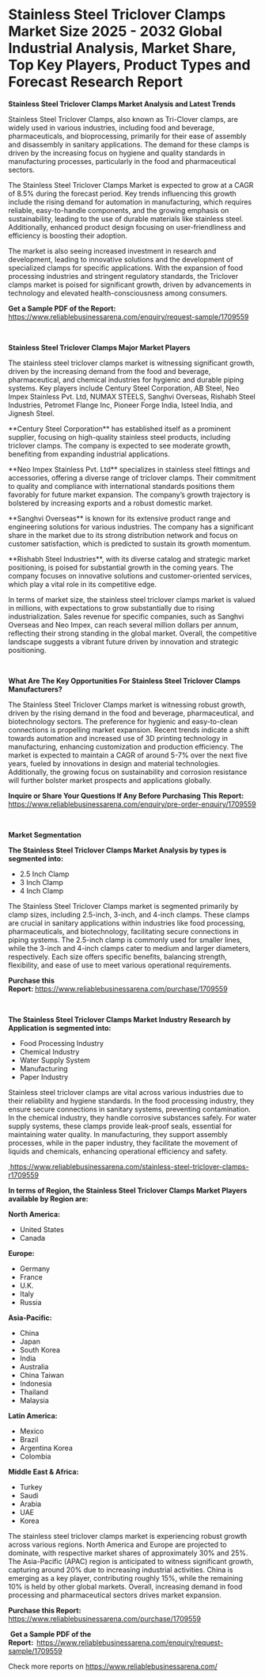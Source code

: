 <p><h1>Stainless Steel Triclover Clamps Market Size 2025 - 2032 Global Industrial Analysis, Market Share, Top Key Players, Product Types and Forecast Research Report</h1></p><p><strong>Stainless Steel Triclover Clamps Market Analysis and Latest Trends</strong></p>
<p><p>Stainless Steel Triclover Clamps, also known as Tri-Clover clamps, are widely used in various industries, including food and beverage, pharmaceuticals, and bioprocessing, primarily for their ease of assembly and disassembly in sanitary applications. The demand for these clamps is driven by the increasing focus on hygiene and quality standards in manufacturing processes, particularly in the food and pharmaceutical sectors.</p><p>The Stainless Steel Triclover Clamps Market is expected to grow at a CAGR of 8.5% during the forecast period. Key trends influencing this growth include the rising demand for automation in manufacturing, which requires reliable, easy-to-handle components, and the growing emphasis on sustainability, leading to the use of durable materials like stainless steel. Additionally, enhanced product design focusing on user-friendliness and efficiency is boosting their adoption. </p><p>The market is also seeing increased investment in research and development, leading to innovative solutions and the development of specialized clamps for specific applications. With the expansion of food processing industries and stringent regulatory standards, the Triclover clamps market is poised for significant growth, driven by advancements in technology and elevated health-consciousness among consumers.</p></p>
<p><strong>Get a Sample PDF of the Report:&nbsp;</strong> <a href="https://www.reliablebusinessarena.com/enquiry/request-sample/1709559?utm_campaign=1990&utm_medium=2&utm_source=Github&utm_content=ia&utm_term=10012025&utm_id=stainless-steel-triclover-clamps">https://www.reliablebusinessarena.com/enquiry/request-sample/1709559</a></p>
<p>&nbsp;</p>
<p><strong>Stainless Steel Triclover Clamps Major Market Players</strong></p>
<p><p>The stainless steel triclover clamps market is witnessing significant growth, driven by the increasing demand from the food and beverage, pharmaceutical, and chemical industries for hygienic and durable piping systems. Key players include Century Steel Corporation, AB Steel, Neo Impex Stainless Pvt. Ltd, NUMAX STEELS, Sanghvi Overseas, Rishabh Steel Industries, Petromet Flange Inc, Pioneer Forge India, Isteel India, and Jignesh Steel.</p><p>**Century Steel Corporation** has established itself as a prominent supplier, focusing on high-quality stainless steel products, including triclover clamps. The company is expected to see moderate growth, benefiting from expanding industrial applications.</p><p>**Neo Impex Stainless Pvt. Ltd** specializes in stainless steel fittings and accessories, offering a diverse range of triclover clamps. Their commitment to quality and compliance with international standards positions them favorably for future market expansion. The company’s growth trajectory is bolstered by increasing exports and a robust domestic market.</p><p>**Sanghvi Overseas** is known for its extensive product range and engineering solutions for various industries. The company has a significant share in the market due to its strong distribution network and focus on customer satisfaction, which is predicted to sustain its growth momentum.</p><p>**Rishabh Steel Industries**, with its diverse catalog and strategic market positioning, is poised for substantial growth in the coming years. The company focuses on innovative solutions and customer-oriented services, which play a vital role in its competitive edge.</p><p>In terms of market size, the stainless steel triclover clamps market is valued in millions, with expectations to grow substantially due to rising industrialization. Sales revenue for specific companies, such as Sanghvi Overseas and Neo Impex, can reach several million dollars per annum, reflecting their strong standing in the global market. Overall, the competitive landscape suggests a vibrant future driven by innovation and strategic positioning.</p></p>
<p>&nbsp;</p>
<p><strong>What Are The Key Opportunities For Stainless Steel Triclover Clamps Manufacturers?</strong></p>
<p><p>The Stainless Steel Triclover Clamps market is witnessing robust growth, driven by the rising demand in the food and beverage, pharmaceutical, and biotechnology sectors. The preference for hygienic and easy-to-clean connections is propelling market expansion. Recent trends indicate a shift towards automation and increased use of 3D printing technology in manufacturing, enhancing customization and production efficiency. The market is expected to maintain a CAGR of around 5-7% over the next five years, fueled by innovations in design and material technologies. Additionally, the growing focus on sustainability and corrosion resistance will further bolster market prospects and applications globally.</p></p>
<p><strong>Inquire or Share Your Questions If Any Before Purchasing This Report:</strong> <a href="https://www.reliablebusinessarena.com/enquiry/pre-order-enquiry/1709559?utm_campaign=1990&utm_medium=2&utm_source=Github&utm_content=ia&utm_term=10012025&utm_id=stainless-steel-triclover-clamps">https://www.reliablebusinessarena.com/enquiry/pre-order-enquiry/1709559</a></p>
<p>&nbsp;</p>
<p><strong>Market Segmentation</strong></p>
<p><strong>The Stainless Steel Triclover Clamps Market Analysis by types is segmented into:</strong></p>
<p><ul><li>2.5 Inch Clamp</li><li>3 Inch Clamp</li><li>4 Inch Clamp</li></ul></p>
<p><p>The Stainless Steel Triclover Clamps market is segmented primarily by clamp sizes, including 2.5-inch, 3-inch, and 4-inch clamps. These clamps are crucial in sanitary applications within industries like food processing, pharmaceuticals, and biotechnology, facilitating secure connections in piping systems. The 2.5-inch clamp is commonly used for smaller lines, while the 3-inch and 4-inch clamps cater to medium and larger diameters, respectively. Each size offers specific benefits, balancing strength, flexibility, and ease of use to meet various operational requirements.</p></p>
<p><strong>Purchase this Report:&nbsp;</strong><a href="https://www.reliablebusinessarena.com/purchase/1709559?utm_campaign=1990&utm_medium=2&utm_source=Github&utm_content=ia&utm_term=10012025&utm_id=stainless-steel-triclover-clamps">https://www.reliablebusinessarena.com/purchase/1709559</a></p>
<p>&nbsp;</p>
<p><strong>The Stainless Steel Triclover Clamps Market Industry Research by Application is segmented into:</strong></p>
<p><ul><li>Food Processing Industry</li><li>Chemical Industry</li><li>Water Supply System</li><li>Manufacturing</li><li>Paper Industry</li></ul></p>
<p><p>Stainless steel triclover clamps are vital across various industries due to their reliability and hygiene standards. In the food processing industry, they ensure secure connections in sanitary systems, preventing contamination. In the chemical industry, they handle corrosive substances safely. For water supply systems, these clamps provide leak-proof seals, essential for maintaining water quality. In manufacturing, they support assembly processes, while in the paper industry, they facilitate the movement of liquids and chemicals, enhancing operational efficiency and safety.</p></p>
<p><a href="https://www.reliablebusinessarena.com/stainless-steel-triclover-clamps-r1709559?utm_campaign=1990&utm_medium=2&utm_source=Github&utm_content=ia&utm_term=10012025&utm_id=stainless-steel-triclover-clamps">&nbsp;https://www.reliablebusinessarena.com/stainless-steel-triclover-clamps-r1709559</a></p>
<p><strong>In terms of Region, the Stainless Steel Triclover Clamps Market Players available by Region are:</strong></p>
<p>
    <p> <strong> North America: </strong>
        <ul>
            <li>United States</li>
            <li>Canada</li>
        </ul>
        </p> 
    <p> <strong> Europe: </strong>
        <ul>
            <li>Germany</li>
            <li>France</li>
            <li>U.K.</li>
            <li>Italy</li>
            <li>Russia</li>
        </ul>
        </p> 
    <p> <strong> Asia-Pacific: </strong>
        <ul>
            <li>China</li>
            <li>Japan</li>
            <li>South Korea</li>
            <li>India</li>
            <li>Australia</li>
            <li>China Taiwan</li>
            <li>Indonesia</li>
            <li>Thailand</li>
            <li>Malaysia</li>
        </ul>
        </p> 
    <p> <strong> Latin America: </strong>
        <ul>
            <li>Mexico</li>
            <li>Brazil</li>
            <li>Argentina Korea</li>
            <li>Colombia</li>
        </ul>
        </p> 
    <p> <strong> Middle East & Africa: </strong>
        <ul>
            <li>Turkey</li>
            <li>Saudi</li>
            <li>Arabia</li>
            <li>UAE</li>
            <li>Korea</li>
        </ul>
    </p>
    </p>
<p><p>The stainless steel triclover clamps market is experiencing robust growth across various regions. North America and Europe are projected to dominate, with respective market shares of approximately 30% and 25%. The Asia-Pacific (APAC) region is anticipated to witness significant growth, capturing around 20% due to increasing industrial activities. China is emerging as a key player, contributing roughly 15%, while the remaining 10% is held by other global markets. Overall, increasing demand in food processing and pharmaceutical sectors drives market expansion.</p></p>
<p><strong>Purchase this Report: </strong><a href="https://www.reliablebusinessarena.com/purchase/1709559?utm_campaign=1990&utm_medium=2&utm_source=Github&utm_content=ia&utm_term=10012025&utm_id=stainless-steel-triclover-clamps">https://www.reliablebusinessarena.com/purchase/1709559</a></p>
<p>&nbsp;<strong>Get a Sample PDF of the Report:&nbsp;&nbsp;</strong><a href="https://www.reliablebusinessarena.com/enquiry/request-sample/1709559?utm_campaign=1990&utm_medium=2&utm_source=Github&utm_content=ia&utm_term=10012025&utm_id=stainless-steel-triclover-clamps">https://www.reliablebusinessarena.com/enquiry/request-sample/1709559</a></p>
<p><strong></strong></p>
<p>Check more reports on <a href="https://www.reliablebusinessarena.com/?utm_campaign=1990&utm_medium=2&utm_source=Github&utm_content=ia&utm_term=10012025&utm_id=stainless-steel-triclover-clamps">https://www.reliablebusinessarena.com/</a></p>